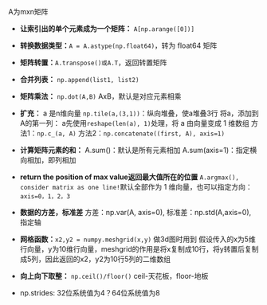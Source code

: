 A为mxn矩阵
- **让索引出的单个元素成为一个矩阵：** `A[np.arange([0])]`
- **转换数据类型：**`A = A.astype(np.float64)`，转为 float64 矩阵
- **矩阵转置：**`A.transpose()或A.T`，返回转置矩阵
- **合并列表：** `np.append(list1, list2)`
- **矩阵乘法：** `np.dot(A,B)` AxB，默认是对应元素相乘
- **扩充：**
a 是n维向量
`np.tile(a,(3,1))`：纵向堆叠，使a堆叠3行
将a，添加到A的第一列： a先使用`reshape(len(a), 1)`处理，将 a 由向量变成 1 维数组
方法1：`np.c_(a, A)`
方法2：`np.concatenate((first, A), axis=1)`

- **计算矩阵元素的和：**
A.sum()：默认是所有元素相加
A.sum(axis=1)：指定横向相加，即列相加
- **return the position of max value返回最大值所在的位置**
`A.argmax(), consider matrix as one line!`默认全部作为 1 维向量，也可以指定方向：`axis=0，1，2，3`
- **数据的方差，标准差**
方差：np.var(A, axis=0),
标准差：np.std(A,axis=0), 指定轴
- **网格函数：**`x2,y2 = numpy.meshgrid(x,y)` 做3d图时用到
假设传入的x为5维行向量，y为10维行向量，meshgrid的作用是将x复制成10行，将y转置后复制成5列，因此返回的x2，y2为10行5列的二维数组
- **向上向下取整：** `np.ceil()/floor()` ceil-天花板，floor-地板

- np.strides: 32位系统值为4？64位系统值为8
